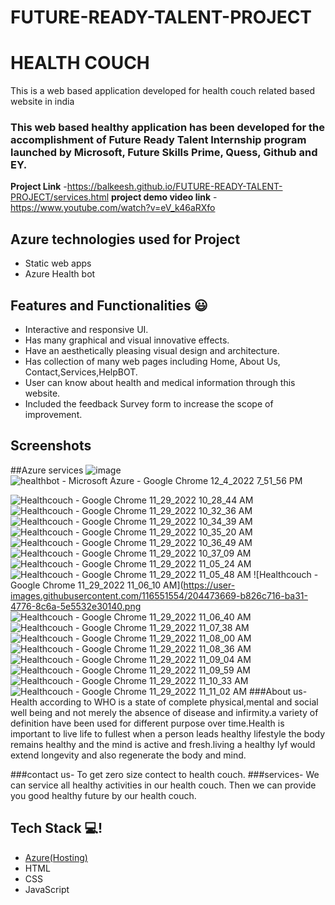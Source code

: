 # FUTURE-READY-TALENT-PROJECT
# HEALTH COUCH 

This is a web based application developed for health couch related based website in india

### This web based healthy application has been developed for the accomplishment of Future Ready Talent Internship program launched by Microsoft, Future Skills Prime, Quess, Github and EY.


**Project Link** -https://balkeesh.github.io/FUTURE-READY-TALENT-PROJECT/services.html
**project demo video link** -https://www.youtube.com/watch?v=eV_k46aRXfo 

## Azure technologies used for Project

- Static web apps
- Azure Health bot

## Features and Functionalities 😃

- Interactive and responsive UI.
- Has many graphical and visual innovative effects.
- Have an aesthetically pleasing visual design and architecture.
- Has collection of many web pages including Home, About Us, Contact,Services,HelpBOT.
- User can know about health and medical  information through this website.
- Included the feedback Survey form to increase the scope of improvement.

## Screenshots
##Azure services
![image](https://user-images.githubusercontent.com/116551554/209525529-0a4972f7-a731-4a4b-a77a-241b10d81f60.png)
![healthbot - Microsoft Azure - Google Chrome 12_4_2022 7_51_56 PM](https://user-images.githubusercontent.com/116551554/205496667-794aafbf-9023-4374-bf59-f561a694e424.png)

![Healthcouch - Google Chrome 11_29_2022 10_28_44 AM](https://user-images.githubusercontent.com/116551554/204472269-f9e1d745-4778-4c20-ada6-2f57c23475d7.png)
![Healthcouch - Google Chrome 11_29_2022 10_32_36 AM](https://user-images.githubusercontent.com/116551554/204472325-a74c63c2-ae31-4ad7-ab3f-f4ca3e42e5a4.png)
![Healthcouch - Google Chrome 11_29_2022 10_34_39 AM](https://user-images.githubusercontent.com/116551554/204472372-747aba05-2489-4e3b-9c5a-11f864fde436.png)
![Healthcouch - Google Chrome 11_29_2022 10_35_20 AM](https://user-images.githubusercontent.com/116551554/204473057-6aed89d6-d6ad-4371-b2a5-ada0216404db.png)
![Healthcouch - Google Chrome 11_29_2022 10_36_49 AM](https://user-images.githubusercontent.com/116551554/204473226-d3d5d997-7cb0-4045-bc7d-cec9600ff603.png)
  ![Healthcouch - Google Chrome 11_29_2022 10_37_09 AM](https://user-images.githubusercontent.com/116551554/204473374-8d51922e-3175-4be7-9bd5-7a43f895d3d0.png)
![Healthcouch - Google Chrome 11_29_2022 11_05_24 AM](https://user-images.githubusercontent.com/116551554/204473424-b71cb27c-45f4-424a-85e4-41fd9182fbd4.png)
![Healthcouch - Google Chrome 11_29_2022 11_05_48 AM](https://user-images.githubusercontent.com/116551554/204473506-90018c08-2216-44ef-a73e-68c4ecbc6e2f.png)
![Healthcouch - Google Chrome 11_29_2022 11_06_10 AM](https://user-images.githubusercontent.com/116551554/204473669-b826c716-ba31-4776-8c6a-5e5532e30140.png
![Healthcouch - Google Chrome 11_29_2022 11_06_40 AM](https://user-images.githubusercontent.com/116551554/204473700-b216ca3d-fd2b-4a42-856f-2ef90c287b20.png)
![Healthcouch - Google Chrome 11_29_2022 11_07_38 AM](https://user-images.githubusercontent.com/116551554/204475063-0ae06b37-24c9-41fd-8e15-be23748b8616.png)
![Healthcouch - Google Chrome 11_29_2022 11_08_00 AM](https://user-images.githubusercontent.com/116551554/204475110-d18c1c96-77f4-49a6-9eee-cd7eefbb9f33.png)
![Healthcouch - Google Chrome 11_29_2022 11_08_36 AM](https://user-images.githubusercontent.com/116551554/204475577-55070219-f4be-425a-8623-10c024a6e68d.png)
![Healthcouch - Google Chrome 11_29_2022 11_09_04 AM](https://user-images.githubusercontent.com/116551554/204475765-8d57ef4c-81d2-4dbf-84be-03d850eb0452.png)
![Healthcouch - Google Chrome 11_29_2022 11_09_59 AM](https://user-images.githubusercontent.com/116551554/204477000-b9d9000f-5e14-4483-8d56-d4410452e2fd.png)
![Healthcouch - Google Chrome 11_29_2022 11_10_33 AM](https://user-images.githubusercontent.com/116551554/204477195-b67d06e5-525d-4c7b-84f3-fd0350d5544d.png)
![Healthcouch - Google Chrome 11_29_2022 11_11_02 AM](https://user-images.githubusercontent.com/116551554/204477271-cd04c29e-5237-40b2-8d64-d55fb9aeb614.png)
###About us-  Health according to WHO is a state of complete physical,mental and social well being and not merely the absence of disease and infirmity.a variety of definition have been used for different purpose over time.Health is important to live life to fullest when a person leads healthy lifestyle the body remains healthy and the mind is active and fresh.living a healthy lyf would extend longevity and also regenerate the body and mind.

###contact us- To get zero size contect to health couch.
###services- We can service all healthy activities in our health couch. Then we can provide you good healthy future by our health couch.


## Tech Stack 💻!        


- [Azure(Hosting)](https://azure.microsoft.com/en-in/features/azure-portal/)
- HTML
- CSS
- JavaScript
